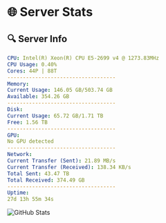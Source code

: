 # 🌐 Server Stats
## 🔍 Server Info
```yaml
CPU: Intel(R) Xeon(R) CPU E5-2699 v4 @ 1273.83MHz
CPU Usage: 0.40%
Cores: 44P | 88T
-----------------------------------
Memory:
Current Usage: 146.05 GB/503.74 GB
Available: 354.26 GB
-----------------------------------
Disk:
Current Usage: 65.72 GB/1.71 TB
Free: 1.56 TB
-----------------------------------
GPU:
No GPU detected
-----------------------------------
Network:
Current Transfer (Sent): 21.89 MB/s
Current Transfer (Received): 138.34 KB/s
Total Sent: 43.47 TB
Total Received: 374.49 GB
-----------------------------------
Uptime:
27d 13h 55m 34s
```
![GitHub Stats](https://img.shields.io/badge/Updated-2025-04-04_11:18:23-blue)